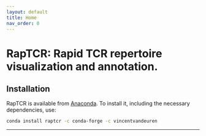 ```yaml
---
layout: default
title: Home
nav_order: 0
---
```


# RapTCR: Rapid TCR repertoire visualization and annotation.

## Installation

RapTCR is available from [Anaconda]. To install it, including the necessary dependencies, use:

```bash
conda install raptcr -c conda-forge -c vincentvandeuren
```

---
[Anaconda]: https://anaconda.org/vincentvandeuren/